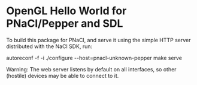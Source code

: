 OpenGL Hello World for PNaCl/Pepper and SDL
===========================================

To build this package for PNaCl, and serve it using the simple HTTP server
distributed with the NaCl SDK, run:

  autoreconf -f -i
  ./configure --host=pnacl-unknown-pepper
  make serve

Warning: The web server listens by default on all interfaces, so other
(hostile) devices may be able to connect to it.
